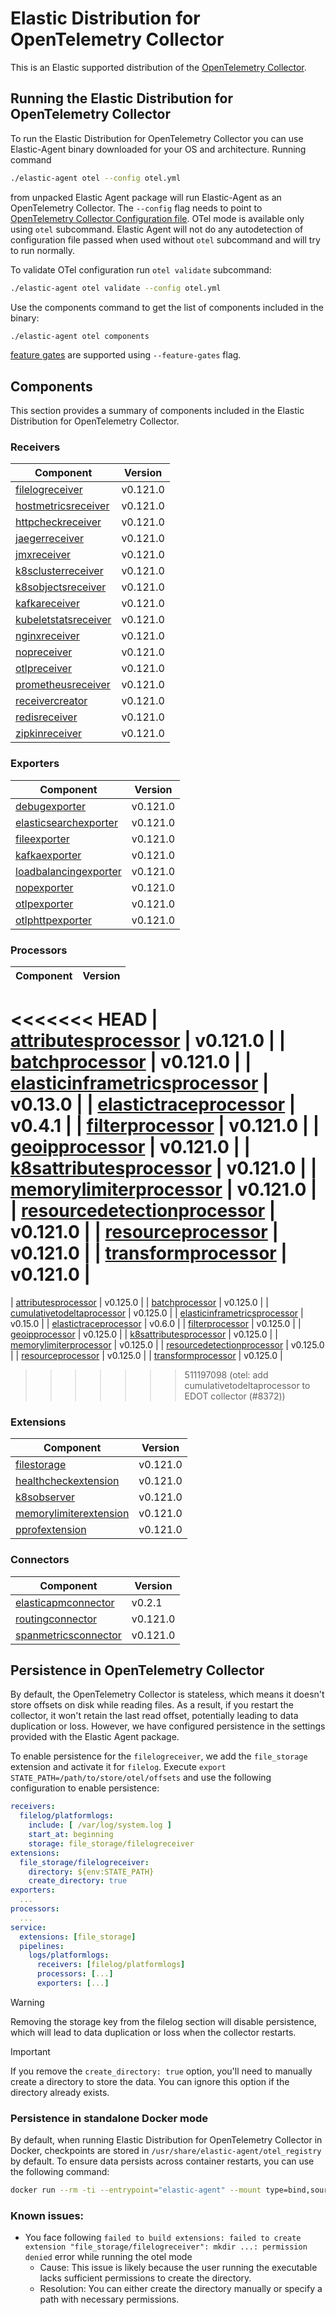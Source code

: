 # Elastic Distribution for OpenTelemetry Collector

This is an Elastic supported distribution of the [OpenTelemetry Collector](https://github.com/open-telemetry/opentelemetry-collector).

## Running the Elastic Distribution for OpenTelemetry Collector

To run the Elastic Distribution for OpenTelemetry Collector you can use Elastic-Agent binary downloaded for your OS and architecture.
Running command

```bash
./elastic-agent otel --config otel.yml
```

from unpacked Elastic Agent package will run Elastic-Agent as an OpenTelemetry Collector. The `--config` flag needs to point to [OpenTelemetry Collector Configuration file](https://opentelemetry.io/docs/collector/configuration/). OTel mode is available only using `otel` subcommand. Elastic Agent will not do any autodetection of configuration file passed when used without `otel` subcommand and will try to run normally.

To validate OTel configuration run `otel validate` subcommand:

```bash
./elastic-agent otel validate --config otel.yml
```

Use the components command to get the list of components included in the binary:

```bash
./elastic-agent otel components
```

[feature gates](https://github.com/open-telemetry/opentelemetry-collector/blob/main/featuregate/README.md#controlling-gates) are supported using `--feature-gates` flag.

## Components

This section provides a summary of components included in the Elastic Distribution for OpenTelemetry Collector.

### Receivers

| Component | Version |
|---|---|
| [filelogreceiver](https://github.com/open-telemetry/opentelemetry-collector-contrib/blob/receiver/filelogreceiver/v0.121.0/receiver/filelogreceiver/README.md) | v0.121.0 |
| [hostmetricsreceiver](https://github.com/open-telemetry/opentelemetry-collector-contrib/blob/receiver/hostmetricsreceiver/v0.121.0/receiver/hostmetricsreceiver/README.md) | v0.121.0 |
| [httpcheckreceiver](https://github.com/open-telemetry/opentelemetry-collector-contrib/blob/receiver/httpcheckreceiver/v0.121.0/receiver/httpcheckreceiver/README.md) | v0.121.0 |
| [jaegerreceiver](https://github.com/open-telemetry/opentelemetry-collector-contrib/blob/receiver/jaegerreceiver/v0.121.0/receiver/jaegerreceiver/README.md) | v0.121.0 |
| [jmxreceiver](https://github.com/open-telemetry/opentelemetry-collector-contrib/blob/receiver/jmxreceiver/v0.121.0/receiver/jmxreceiver/README.md) | v0.121.0 |
| [k8sclusterreceiver](https://github.com/open-telemetry/opentelemetry-collector-contrib/blob/receiver/k8sclusterreceiver/v0.121.0/receiver/k8sclusterreceiver/README.md) | v0.121.0 |
| [k8sobjectsreceiver](https://github.com/open-telemetry/opentelemetry-collector-contrib/blob/receiver/k8sobjectsreceiver/v0.121.0/receiver/k8sobjectsreceiver/README.md) | v0.121.0 |
| [kafkareceiver](https://github.com/open-telemetry/opentelemetry-collector-contrib/blob/receiver/kafkareceiver/v0.121.0/receiver/kafkareceiver/README.md) | v0.121.0 |
| [kubeletstatsreceiver](https://github.com/open-telemetry/opentelemetry-collector-contrib/blob/receiver/kubeletstatsreceiver/v0.121.0/receiver/kubeletstatsreceiver/README.md) | v0.121.0 |
| [nginxreceiver](https://github.com/open-telemetry/opentelemetry-collector-contrib/blob/receiver/nginxreceiver/v0.121.0/receiver/nginxreceiver/README.md) | v0.121.0 |
| [nopreceiver](https://github.com/open-telemetry/opentelemetry-collector/blob/receiver/nopreceiver/v0.121.0/receiver/nopreceiver/README.md) | v0.121.0 |
| [otlpreceiver](https://github.com/open-telemetry/opentelemetry-collector/blob/receiver/otlpreceiver/v0.121.0/receiver/otlpreceiver/README.md) | v0.121.0 |
| [prometheusreceiver](https://github.com/open-telemetry/opentelemetry-collector-contrib/blob/receiver/prometheusreceiver/v0.121.0/receiver/prometheusreceiver/README.md) | v0.121.0 |
| [receivercreator](https://github.com/open-telemetry/opentelemetry-collector-contrib/blob/receiver/receivercreator/v0.121.0/receiver/receivercreator/README.md) | v0.121.0 |
| [redisreceiver](https://github.com/open-telemetry/opentelemetry-collector-contrib/blob/receiver/redisreceiver/v0.121.0/receiver/redisreceiver/README.md) | v0.121.0 |
| [zipkinreceiver](https://github.com/open-telemetry/opentelemetry-collector-contrib/blob/receiver/zipkinreceiver/v0.121.0/receiver/zipkinreceiver/README.md) | v0.121.0 |

### Exporters

| Component | Version |
|---|---|
| [debugexporter](https://github.com/open-telemetry/opentelemetry-collector/blob/exporter/debugexporter/v0.121.0/exporter/debugexporter/README.md) | v0.121.0 |
| [elasticsearchexporter](https://github.com/open-telemetry/opentelemetry-collector-contrib/blob/exporter/elasticsearchexporter/v0.121.0/exporter/elasticsearchexporter/README.md) | v0.121.0 |
| [fileexporter](https://github.com/open-telemetry/opentelemetry-collector-contrib/blob/exporter/fileexporter/v0.121.0/exporter/fileexporter/README.md) | v0.121.0 |
| [kafkaexporter](https://github.com/open-telemetry/opentelemetry-collector-contrib/blob/exporter/kafkaexporter/v0.121.0/exporter/kafkaexporter/README.md) | v0.121.0 |
| [loadbalancingexporter](https://github.com/open-telemetry/opentelemetry-collector-contrib/blob/exporter/loadbalancingexporter/v0.121.0/exporter/loadbalancingexporter/README.md) | v0.121.0 |
| [nopexporter](https://github.com/open-telemetry/opentelemetry-collector/blob/exporter/nopexporter/v0.121.0/exporter/nopexporter/README.md) | v0.121.0 |
| [otlpexporter](https://github.com/open-telemetry/opentelemetry-collector/blob/exporter/otlpexporter/v0.121.0/exporter/otlpexporter/README.md) | v0.121.0 |
| [otlphttpexporter](https://github.com/open-telemetry/opentelemetry-collector/blob/exporter/otlphttpexporter/v0.121.0/exporter/otlphttpexporter/README.md) | v0.121.0 |

### Processors

| Component | Version |
|---|---|
<<<<<<< HEAD
| [attributesprocessor](https://github.com/open-telemetry/opentelemetry-collector-contrib/blob/processor/attributesprocessor/v0.121.0/processor/attributesprocessor/README.md) | v0.121.0 |
| [batchprocessor](https://github.com/open-telemetry/opentelemetry-collector/blob/processor/batchprocessor/v0.121.0/processor/batchprocessor/README.md) | v0.121.0 |
| [elasticinframetricsprocessor](https://github.com/elastic/opentelemetry-collector-components/blob/processor/elasticinframetricsprocessor/v0.13.0/processor/elasticinframetricsprocessor/README.md) | v0.13.0 |
| [elastictraceprocessor](https://github.com/elastic/opentelemetry-collector-components/blob/processor/elastictraceprocessor/v0.4.1/processor/elastictraceprocessor/README.md) | v0.4.1 |
| [filterprocessor](https://github.com/open-telemetry/opentelemetry-collector-contrib/blob/processor/filterprocessor/v0.121.0/processor/filterprocessor/README.md) | v0.121.0 |
| [geoipprocessor](https://github.com/open-telemetry/opentelemetry-collector-contrib/blob/processor/geoipprocessor/v0.121.0/processor/geoipprocessor/README.md) | v0.121.0 |
| [k8sattributesprocessor](https://github.com/open-telemetry/opentelemetry-collector-contrib/blob/processor/k8sattributesprocessor/v0.121.0/processor/k8sattributesprocessor/README.md) | v0.121.0 |
| [memorylimiterprocessor](https://github.com/open-telemetry/opentelemetry-collector/blob/processor/memorylimiterprocessor/v0.121.0/processor/memorylimiterprocessor/README.md) | v0.121.0 |
| [resourcedetectionprocessor](https://github.com/open-telemetry/opentelemetry-collector-contrib/blob/processor/resourcedetectionprocessor/v0.121.0/processor/resourcedetectionprocessor/README.md) | v0.121.0 |
| [resourceprocessor](https://github.com/open-telemetry/opentelemetry-collector-contrib/blob/processor/resourceprocessor/v0.121.0/processor/resourceprocessor/README.md) | v0.121.0 |
| [transformprocessor](https://github.com/open-telemetry/opentelemetry-collector-contrib/blob/processor/transformprocessor/v0.121.0/processor/transformprocessor/README.md) | v0.121.0 |
=======
| [attributesprocessor](https://github.com/open-telemetry/opentelemetry-collector-contrib/blob/processor/attributesprocessor/v0.125.0/processor/attributesprocessor/README.md) | v0.125.0 |
| [batchprocessor](https://github.com/open-telemetry/opentelemetry-collector/blob/processor/batchprocessor/v0.125.0/processor/batchprocessor/README.md) | v0.125.0 |
| [cumulativetodeltaprocessor](https://github.com/open-telemetry/opentelemetry-collector-contrib/blob/processor/cumulativetodeltaprocessor/v0.125.0/processor/cumulativetodeltaprocessor/README.md) | v0.125.0 |
| [elasticinframetricsprocessor](https://github.com/elastic/opentelemetry-collector-components/blob/processor/elasticinframetricsprocessor/v0.15.0/processor/elasticinframetricsprocessor/README.md) | v0.15.0 |
| [elastictraceprocessor](https://github.com/elastic/opentelemetry-collector-components/blob/processor/elastictraceprocessor/v0.6.0/processor/elastictraceprocessor/README.md) | v0.6.0 |
| [filterprocessor](https://github.com/open-telemetry/opentelemetry-collector-contrib/blob/processor/filterprocessor/v0.125.0/processor/filterprocessor/README.md) | v0.125.0 |
| [geoipprocessor](https://github.com/open-telemetry/opentelemetry-collector-contrib/blob/processor/geoipprocessor/v0.125.0/processor/geoipprocessor/README.md) | v0.125.0 |
| [k8sattributesprocessor](https://github.com/open-telemetry/opentelemetry-collector-contrib/blob/processor/k8sattributesprocessor/v0.125.0/processor/k8sattributesprocessor/README.md) | v0.125.0 |
| [memorylimiterprocessor](https://github.com/open-telemetry/opentelemetry-collector/blob/processor/memorylimiterprocessor/v0.125.0/processor/memorylimiterprocessor/README.md) | v0.125.0 |
| [resourcedetectionprocessor](https://github.com/open-telemetry/opentelemetry-collector-contrib/blob/processor/resourcedetectionprocessor/v0.125.0/processor/resourcedetectionprocessor/README.md) | v0.125.0 |
| [resourceprocessor](https://github.com/open-telemetry/opentelemetry-collector-contrib/blob/processor/resourceprocessor/v0.125.0/processor/resourceprocessor/README.md) | v0.125.0 |
| [transformprocessor](https://github.com/open-telemetry/opentelemetry-collector-contrib/blob/processor/transformprocessor/v0.125.0/processor/transformprocessor/README.md) | v0.125.0 |
>>>>>>> 511197098 (otel: add cumulativetodeltaprocessor to EDOT collector (#8372))

### Extensions

| Component | Version |
|---|---|
| [filestorage](https://github.com/open-telemetry/opentelemetry-collector-contrib/blob/extension/storage/filestorage/v0.121.0/extension/storage/filestorage/README.md) | v0.121.0 |
| [healthcheckextension](https://github.com/open-telemetry/opentelemetry-collector-contrib/blob/extension/healthcheckextension/v0.121.0/extension/healthcheckextension/README.md) | v0.121.0 |
| [k8sobserver](https://github.com/open-telemetry/opentelemetry-collector-contrib/blob/extension/observer/k8sobserver/v0.121.0/extension/observer/k8sobserver/README.md) | v0.121.0 |
| [memorylimiterextension](https://github.com/open-telemetry/opentelemetry-collector/blob/extension/memorylimiterextension/v0.121.0/extension/memorylimiterextension/README.md) | v0.121.0 |
| [pprofextension](https://github.com/open-telemetry/opentelemetry-collector-contrib/blob/extension/pprofextension/v0.121.0/extension/pprofextension/README.md) | v0.121.0 |

### Connectors

| Component | Version |
|---|---|
| [elasticapmconnector](https://github.com/elastic/opentelemetry-collector-components/blob/connector/elasticapmconnector/v0.2.1/connector/elasticapmconnector/README.md) | v0.2.1 |
| [routingconnector](https://github.com/open-telemetry/opentelemetry-collector-contrib/blob/connector/routingconnector/v0.121.0/connector/routingconnector/README.md) | v0.121.0 |
| [spanmetricsconnector](https://github.com/open-telemetry/opentelemetry-collector-contrib/blob/connector/spanmetricsconnector/v0.121.0/connector/spanmetricsconnector/README.md) | v0.121.0 |
## Persistence in OpenTelemetry Collector

By default, the OpenTelemetry Collector is stateless, which means it doesn't store offsets on disk while reading files. As a result, if you restart the collector, it won't retain the last read offset, potentially leading to data duplication or loss. However, we have configured persistence in the settings provided with the Elastic Agent package.

To enable persistence for the `filelogreceiver`, we add the `file_storage` extension and activate it for `filelog`.
Execute `export STATE_PATH=/path/to/store/otel/offsets` and use the following configuration to enable persistence:

```yaml
receivers:
  filelog/platformlogs:
    include: [ /var/log/system.log ]
    start_at: beginning
    storage: file_storage/filelogreceiver
extensions:
  file_storage/filelogreceiver:
    directory: ${env:STATE_PATH}
    create_directory: true
exporters:
  ...
processors:
  ...
service:
  extensions: [file_storage]
  pipelines:
    logs/platformlogs:
      receivers: [filelog/platformlogs]
      processors: [...]
      exporters: [...]
```

> [!WARNING]
Removing the storage key from the filelog section will disable persistence, which will lead to data duplication or loss when the collector restarts.

> [!IMPORTANT]
If you remove the `create_directory: true` option, you'll need to manually create a directory to store the data. You can ignore this option if the directory already exists.

### Persistence in standalone Docker mode

By default, when running Elastic Distribution for OpenTelemetry Collector in Docker, checkpoints are stored in `/usr/share/elastic-agent/otel_registry` by default. To ensure data persists across container restarts, you can use the following command:

```bash
docker run --rm -ti --entrypoint="elastic-agent" --mount type=bind,source=/path/on/host,target=/usr/share/elastic-agent/otel_registry  docker.elastic.co/elastic-agent/elastic-agent:9.0.0-SNAPSHOT otel
```

### Known issues:
-  You face following `failed to build extensions: failed to create extension "file_storage/filelogreceiver": mkdir ...: permission denied` error while running the otel mode
	- Cause: This issue is likely because the user running the executable lacks sufficient permissions to create the directory.
	- Resolution: You can either create the directory manually or specify a path with necessary permissions.
